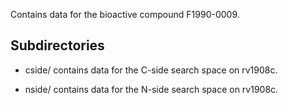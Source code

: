 Contains data for the bioactive compound F1990-0009.

## Subdirectories

- cside/ contains data for the C-side search space on rv1908c.

- nside/ contains data for the N-side search space on rv1908c.

